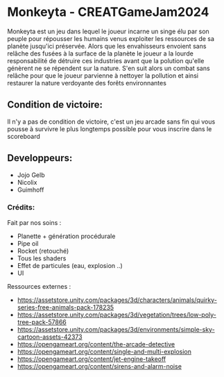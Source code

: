 # Monkeyta - CREATGameJam2024

Monkeyta est un jeu dans lequel le joueur incarne un singe élu par son peuple pour répousser les humains venus exploiter les ressources de sa planète jusqu'ici préservée. Alors que les envahisseurs envoient sans relâche des fusées à la surface de la planète le joueur a la lourde responsabilité de détruire ces industries avant que la polution qu'elle génèrent ne se répendent sur la nature. S'en suit alors un combat sans relâche pour que le joueur parvienne à nettoyer la pollution et ainsi restaurer la nature verdoyante des forêts environnantes

## Condition de victoire:
Il n'y a pas de condition de victoire, c'est un jeu arcade sans fin qui vous pousse à survivre le plus longtemps possible pour vous inscrire dans le scoreboard

## Developpeurs:
- Jojo Gelb
- Nicolix
- Guimhoff​​

### Crédits: 

Fait par nos soins :
- Planette + génération procédurale
- Pipe oil
- Rocket (retouché)
- Tous les shaders
- Effet de particules (eau, explosion ..)
- UI

Ressources externes :

- https://assetstore.unity.com/packages/3d/characters/animals/quirky-series-free-animals-pack-178235
- https://assetstore.unity.com/packages/3d/vegetation/trees/low-poly-tree-pack-57866
- ​https://assetstore.unity.com/packages/3d/environments/simple-sky-cartoon-assets-42373
- https://opengameart.org/content/the-arcade-detective
- https://opengameart.org/content/single-and-multi-explosion
- https://opengameart.org/content/jet-engine-takeoff
- https://opengameart.org/content/sirens-and-alarm-noise